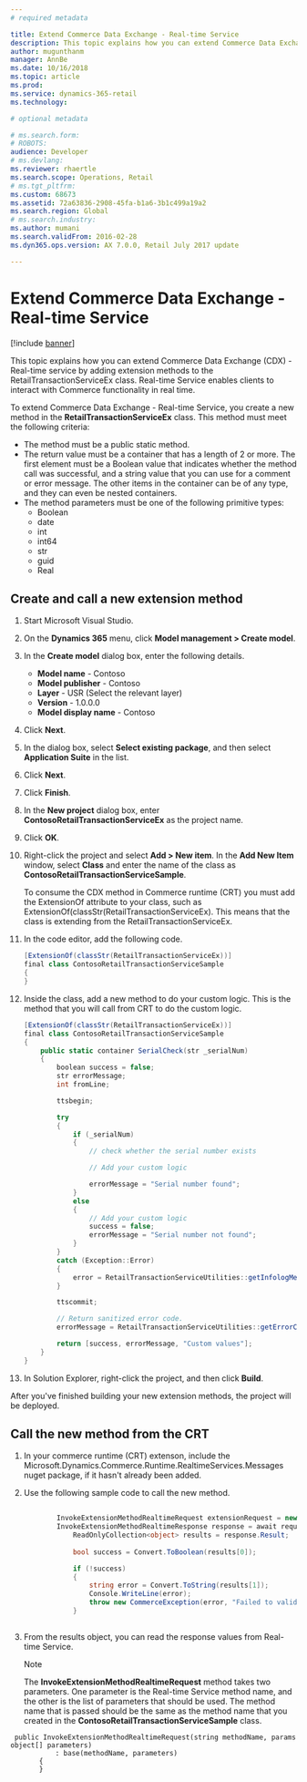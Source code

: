 ```yaml
---
# required metadata

title: Extend Commerce Data Exchange - Real-time Service
description: This topic explains how you can extend Commerce Data Exchange - Real-time service by adding extension methods to the RetailTransactionServiceEx class.
author: mugunthanm
manager: AnnBe
ms.date: 10/16/2018
ms.topic: article
ms.prod: 
ms.service: dynamics-365-retail
ms.technology: 

# optional metadata

# ms.search.form: 
# ROBOTS: 
audience: Developer
# ms.devlang: 
ms.reviewer: rhaertle
ms.search.scope: Operations, Retail
# ms.tgt_pltfrm: 
ms.custom: 68673
ms.assetid: 72a63836-2908-45fa-b1a6-3b1c499a19a2
ms.search.region: Global
# ms.search.industry: 
ms.author: mumani
ms.search.validFrom: 2016-02-28
ms.dyn365.ops.version: AX 7.0.0, Retail July 2017 update

---
```


# Extend Commerce Data Exchange - Real-time Service

[!include [banner](../includes/banner.md)]

This topic explains how you can extend Commerce Data Exchange (CDX) - Real-time service by adding extension methods to the RetailTransactionServiceEx class. Real-time Service enables clients to interact with Commerce functionality in real time.

To extend Commerce Data Exchange - Real-time Service, you create a new method in the **RetailTransactionServiceEx** class. This method must meet the following criteria:

-   The method must be a public static method.
-   The return value must be a container that has a length of 2 or more. The first element must be a Boolean value that indicates whether the method call was successful, and a string value that you can use for a comment or error message. The other items in the container can be of any type, and they can even be nested containers.
-   The method parameters must be one of the following primitive types:
    -   Boolean
    -   date
    -   int
    -   int64
    -   str
    -   guid
    -   Real

## Create and call a new extension method
1. Start Microsoft Visual Studio.
2. On the **Dynamics 365** menu, click **Model management > Create model**.
3. In the **Create model** dialog box, enter the following details.
   -   **Model name** - Contoso
   -   **Model publisher** - Contoso
   -   **Layer** - USR (Select the relevant layer)
   -   **Version** - 1.0.0.0
   -   **Model display name** - Contoso

4. Click **Next**.
5. In the dialog box, select **Select existing package**, and then select **Application Suite** in the list.
6. Click **Next**.
7. Click **Finish**.
8. In the **New project** dialog box, enter **ContosoRetailTransactionServiceEx** as the project name.
9. Click **OK**.
10. Right-click the project and select **Add > New item**. In the **Add New Item** window, select **Class** and enter the name of the class as **ContosoRetailTransactionServiceSample**.

    To consume the CDX method in Commerce runtime (CRT) you must add the ExtensionOf attribute to your class, such as ExtensionOf(classStr(RetailTransactionServiceEx). This means that the class is extending from the RetailTransactionServiceEx.

11. In the code editor, add the following code. 

    ```C#
    [ExtensionOf(classStr(RetailTransactionServiceEx))]
    final class ContosoRetailTransactionServiceSample
    {
    }
    ``` 

12. Inside the class, add a new method to do your custom logic. This is the method that you will call from CRT to do the custom logic.

    ```C#
    [ExtensionOf(classStr(RetailTransactionServiceEx))]
    final class ContosoRetailTransactionServiceSample
    {
        public static container SerialCheck(str _serialNum)
        {
            boolean success = false;
            str errorMessage;
            int fromLine;

            ttsbegin;

            try
            {
                if (_serialNum)
                {
                    // check whether the serial number exists

                    // Add your custom logic

                    errorMessage = "Serial number found";
                }
                else
                {
                    // Add your custom logic
                    success = false;
                    errorMessage = "Serial number not found";
                }
            }
            catch (Exception::Error)
            {
                error = RetailTransactionServiceUtilities::getInfologMessages(fromLine);
            }

            ttscommit;

            // Return sanitized error code.
            errorMessage = RetailTransactionServiceUtilities::getErrorCode(errorMessage);

            return [success, errorMessage, "Custom values"];
        }
    }
    ```
13. In Solution Explorer, right-click the project, and then click **Build**.

After you've finished building your new extension methods, the project will be deployed.

## Call the new method from the CRT
1.  In your commerce runtime (CRT) extenson, include the Microsoft.Dynamics.Commerce.Runtime.RealtimeServices.Messages nuget package, if it hasn't already been added.
2.  Use the following sample code to call the new method.

    ```C#
        
            InvokeExtensionMethodRealtimeRequest extensionRequest = new InvokeExtensionMethodRealtimeRequest("SerialCheck", "123");
            InvokeExtensionMethodRealtimeResponse response = await request.RequestContext.ExecuteAsync<InvokeExtensionMethodRealtimeResponse>   (extensionRequest).ConfigureAwait(false);
                ReadOnlyCollection<object> results = response.Result;
                
                bool success = Convert.ToBoolean(results[0]);

                if (!success)
                {
                    string error = Convert.ToString(results[1]);
                    Console.WriteLine(error);
                    throw new CommerceException(error, "Failed to validate serial number.");
                }
       
    ```

3.  From the results object, you can read the response values from Real-time Service.

    > [!NOTE]
    > The **InvokeExtensionMethodRealtimeRequest** method takes two parameters. One parameter is the Real-time Service method name, and the other is the list of parameters that should be used. The method name that is passed should be the same as the method name that you created in the **ContosoRetailTransactionServiceSample** class.
    
 ```
  public InvokeExtensionMethodRealtimeRequest(string methodName, params object[] parameters)
            : base(methodName, parameters)
        {
        }
 ```


